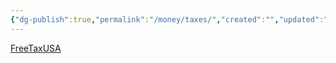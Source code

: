 ```yaml
---
{"dg-publish":true,"permalink":"/money/taxes/","created":"","updated":""}
---
```



[FreeTaxUSA](https://www.freetaxusa.com/)
